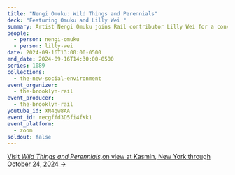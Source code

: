 ```yaml
---
title: "Nengi Omuku: Wild Things and Perennials"
deck: "Featuring Omuku and Lilly Wei "
summary: Artist Nengi Omuku joins Rail contributor Lilly Wei for a conversation.
people:
  - person: nengi-omuku
  - person: lilly-wei
date: 2024-09-16T13:00:00-0500
end_date: 2024-09-16T14:30:00-0500
series: 1089
collections:
  - the-new-social-environment
event_organizer:
  - the-brooklyn-rail
event_producer:
  - the-brooklyn-rail
youtube_id: XN4qw8AA
event_id: recgffd3D5fi4fKk1
event_platform:
  - zoom
soldout: false
---
```

[V﻿isit *Wild Things and Perennials*,on view at Kasmin, New York through October 24, 2024 →](https://www.kasmingallery.com/exhibitions/367-nengi-omuku-wild-things-and-perennials/)